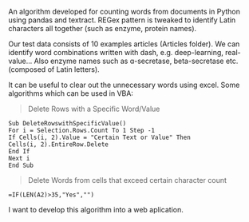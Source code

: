 An algorithm developed for counting words from documents in Python using pandas and textract. REGex pattern is tweaked to identify Latin characters all together (such as enzyme, protein names).

Our test data consists of 10 examples articles (Articles folder). We can identify word combinations written with dash, e.g. deep-learning, real-value... Also enzyme names such as ɑ-secretase, beta-secretase etc. (composed of Latin letters).

It can be useful to clear out the unnecessary words using excel. Some algorithms which can be used in VBA:

> Delete Rows with a Specific Word/Value
```
Sub DeleteRowswithSpecificValue()
For i = Selection.Rows.Count To 1 Step -1
If Cells(i, 2).Value = "Certain Text or Value" Then
Cells(i, 2).EntireRow.Delete
End If
Next i
End Sub
```

> Delete Words from cells that exceed certain character count
```
=IF(LEN(A2)>35,"Yes","")
```

I want to develop this algorithm into a web aplication.
